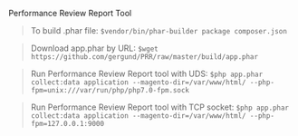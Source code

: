 Performance Review Report Tool

>To build .phar file: 
```$vendor/bin/phar-builder package composer.json```

>Download app.phar by URL: 
```$wget https://github.com/gergund/PRR/raw/master/build/app.phar```

>Run Performance Review Report tool with UDS: 
```$php app.phar collect:data application --magento-dir=/var/www/html/ --php-fpm=unix:///var/run/php/php7.0-fpm.sock```

>Run Performance Review Report tool with TCP socket: 
```$php app.phar collect:data application --magento-dir=/var/www/html/ --php-fpm=127.0.0.1:9000```